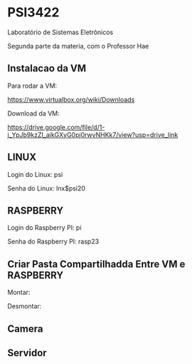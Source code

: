 # PSI3422 

Laboratório de Sistemas Eletrônicos

Segunda parte da materia, com o Professor Hae

## Instalacao da VM

Para rodar a VM:

https://www.virtualbox.org/wiki/Downloads

Download da VM:

https://drive.google.com/file/d/1-j_YpJb9kzZI_aikGXyG0pj0rwvNHKk7/view?usp=drive_link

## LINUX

Login do Linux: psi

Senha do Linux: lnx$psi20

## RASPBERRY

Login do Raspberry PI: pi

Senha do Raspberry PI: rasp23

## Criar Pasta Compartilhadda Entre VM e RASPBERRY

Montar: 

Desmontar: 

## Camera



## Servidor


